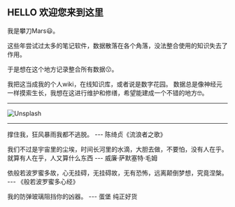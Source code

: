 ## HELLO 欢迎您来到这里

我是攀刀Mars😃。

这些年尝试过太多的笔记软件，数据散落在各个角落，没法整合使用的知识失去了作用。

于是想在这个地方记录整合所有数据😗。

我把这当成我的个人wiki，在线知识库，或者说是数字花园。
数据总是像神经元一样摸索生长，我想在这进行维护和修缮，希望能建成一个不错的地方🤓。

---

![Unsplash](https://source.unsplash.com/random)

---
撑住我，狂风暴雨我都不逃脱。 --- 陈绮贞《流浪者之歌》

我们不过是宇宙里的尘埃，时间长河里的水滴，大胆去做，不要怕，没有人在乎。就算有人在乎，人又算什么东西   --- 威廉·萨默塞特·毛姆

依般若波罗蜜多故，心无挂碍，无挂碍故，无有恐怖，远离颠倒梦想，究竟涅槃。 --- 《般若波罗蜜多心经》

我的防弹玻璃阻挡你的凶器。  --- 蛋堡 纯正好货

